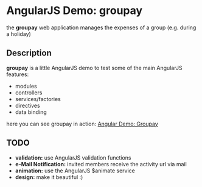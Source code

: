 # AngularJS Demo: groupay
the **groupay** web application manages the expenses of a group (e.g. during a holiday)

## Description
**groupay** is a little AngularJS demo to test some of the main AngularJS features:
 
* modules
* controllers
* services/factories
* directives
* data binding 

here you can see groupay in action:
[Angular Demo: Groupay](http://groupay.florian-spier.de)

## TODO

* **validation:** use AngularJS validation functions
* **e-Mail Notification:** invited members receive the activity url via mail
* **animation:** use the AngularJS $animate service
* **design:** make it beautiful :)

 